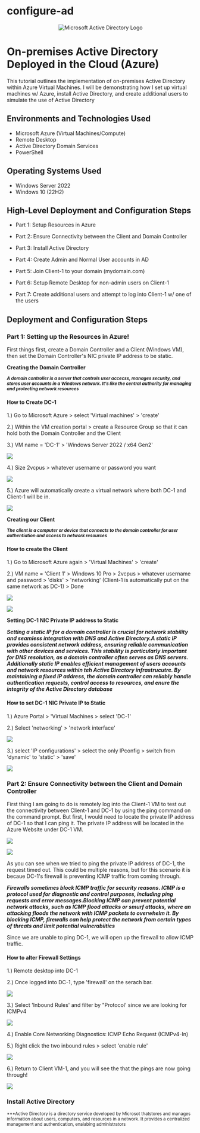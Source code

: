 # configure-ad
<p align="center">
<img src="https://i.imgur.com/pU5A58S.png" alt="Microsoft Active Directory Logo"/>
</p>

<h1>On-premises Active Directory Deployed in the Cloud (Azure)</h1>
This tutorial outlines the implementation of on-premises Active Directory within Azure Virtual Machines. I will be demonstrating how I set up virtual machines w/ Azure, install Active Directory, and create additional users to simulate the use of Active Directory

<h2>Environments and Technologies Used</h2>

- Microsoft Azure (Virtual Machines/Compute)
- Remote Desktop
- Active Directory Domain Services
- PowerShell

<h2>Operating Systems Used </h2>

- Windows Server 2022
- Windows 10 (22H2)

<h2>High-Level Deployment and Configuration Steps</h2>

- Part 1: Setup Resources in Azure

- Part 2: Ensure Connectivity between the Client and Domain Controller

- Part 3: Install Active Directory

- Part 4: Create Admin and Normal User accounts in AD

- Part 5: Join Client-1 to your domain (mydomain.com)

- Part 6: Setup Remote Desktop for non-admin users on Client-1

- Part 7: Create additional users and attempt to log into Client-1 w/ one of the users


<h2>Deployment and Configuration Steps</h2>

<h3>Part 1: Setting up the Resources in Azure!</h3>

First things first, create a Domain Controller and a Client (Windows VM), then set the Domain Controller's NIC private IP address to be static.

**Creating the Domain Controller**

<sub>***A domain controller is a server that controls user accecss, manages security, and stores user accounts in a Windows network. It's like the central authority for managing and protecting network resources***</sub>

<h4>How to Create DC-1</h4>

1.) Go to Microsoft Azure > select 'Virtual machines' > 'create'

2.) Within the VM creation portal > create a Resource Group so that it can hold both the Domain Controller and the Client

3.) VM name = 'DC-1' > 'Windows Server 2022 / x64 Gen2' 

<p>
<img src="https://imgur.com/X5xtuJL.png"
     </p>
  
4.) Size 2vcpus > whatever username or password you want
  
<p>
  <img src="https://imgur.com/qPA0DTn.png"
       </p>

5.) Azure will automatically create a virtual network where both DC-1 and Client-1 will be in.

<p>
  <img src="https://imgur.com/Yguf0kE.png"
       </p>
  
**Creating our Client**
  
<sub>***The client is a computer or device that connects to the domain controller for user authentiation and access to network resources***</sub>
 
<h4>How to create the Client</h4>

1.) Go to Microsoft Azure again > 'Virtual Machines' > 'create'
  
2.) VM name = 'Client 1' > Windows 10 Pro > 2vcpus > whatever username and password > 'disks' > 'networking' (Client-1 is automatically put on the same network as DC-1) > Done
       
<p>
  <img src="https://imgur.com/dE0Dqsr.png"
       </p>
  
<p>
     <img src="https://imgur.com/0DAyw3l.png"
          </p>

**Setting DC-1 NIC Private IP address to Static**
     
***Setting a static IP for a domain controller is crucial for network stability and seamless integration with DNS and Active Directory.A static IP provides consistent network address, ensuring reliable communication with other devices and services. This stability is particularly important for DNS resolution, as a domain controller often serves as DNS servers. Additionally static IP enables efficient management of users accounts and network resources within teh Active Directory infrastrucutre. By maintaining a fixed IP address, the domain controller can reliably handle authentication requests, control access to resources, and enure the integrity of the Active Directory database***
     
<h4>How to set DC-1 NIC Private IP to Static</h4>

1.) Azure Portal > 'Virtual Machines > select 'DC-1'

2.) Select 'networking' > 'network interface' 

<p>
<img src="https://imgur.com/mcpd6JO.png"
     </p>
  
3.) select 'IP configurations' > select the only IPconfig > switch from 'dynamic' to 'static' > 'save'
     
<p>
<img src="https://imgur.com/afFM2md.png"
</p>
     
 <h3>Part 2: Ensure Connectivity between the Client and Domain Controller</h3>
      
First thing I am going to do is remotely log into the Client-1 VM to test out the connectivity between Client-1 and DC-1 by using the ping command on the command prompt. But first, I would need to locate the private IP address of DC-1 so that I can ping it. The private IP address will be located in the Azure Website under DC-1 VM.
      
<p>
     <img src="https://imgur.com/nwMLToT.png"
          </p>
     
<p>
     <img src="https://imgur.com/JTT7CML.png"
          </p>

As you can see when we tried to ping the private IP address of DC-1, the request timed out.
     This could be multiple reasons, but for this scenario it is becaue DC-1's firewall is preventing ICMP traffic from coming through.
     
***Firewalls sometimes block ICMP traffic for security reasons. ICMP is a protocol used for diagnostic and control purposes, including ping requests and error messages.Blocking ICMP can prevent potential network attacks, such as ICMP flood attacks or smurf attacks, where an attacking floods the network with ICMP packets to overwhelm it. By blocking ICMP, firewalls can help protect the network from certain types of threats and limit potential vulnerabiities***
     
Since we are unable to ping DC-1, we will open up the firewall to allow ICMP traffic. 
     
<h4>How to alter Firewall Settings</h4>

1.) Remote desktop into DC-1

2.) Once logged into DC-1, type 'firewall' on the serach bar.

<p>
     <img src="https://imgur.com/TDcGiuc.png"
          </p>
  
3.) Select 'Inbound Rules' and filter by "Protocol' since we are looking for ICMPv4
     
 <p>
      <img src="https://imgur.com/FJHeTyU.png"
           </p>
      
4.) Enable Core Networking Diagnostics: ICMP Echo Request (ICMPv4-In)
      
5.) Right click the two inbound rules > select 'enable rule'
 
 <p>
      <img src="https://imgur.com/HE2omAJ.png"
           </p>
      
6.) Return to Client VM-1, and you will see the that the pings are now going through!
      
<p>
     <img src="https://imgur.com/CwUMDqO.png"
          </p>
  
<h3>Install Active Directory</h3>

<sub>***Active Directory is a directory service developed by Microsot thatstores and manages information about users, computers, and resources in a network. It provides a centralized management and authentication, enalabing administrators

